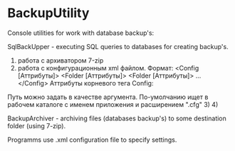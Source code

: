 # BackupUtility
Console utilities for work with database backup's:

SqlBackUpper - executing SQL queries to databases for creating backup's.
1) работа с архиватором 7-zip
2) работа с конфигурационным xml файлом. Формат:
\<Config [Аттрибуты]\>
  \<Folder [Аттрибуты]>
  \<Folder [Аттрибуты]>
  ...
\</Config\>
Аттрибуты корневого тега Config:
  
Путь можно задать в качестве аргумента. По-умолчанию ищет в рабочем каталоге с именем приложения и расширением ".cfg"
3) 
4)

BackupArchiver - archiving files (databases backup's) to some destination folder (using 7-zip).

Programms use .xml configuration file to specify settings.
